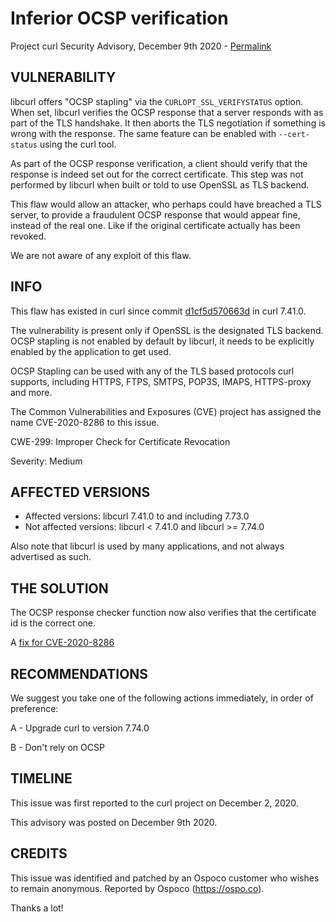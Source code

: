 Inferior OCSP verification
==========================

Project curl Security Advisory, December 9th 2020 -
[Permalink](https://curl.se/docs/CVE-2020-8286.html)

VULNERABILITY
-------------

libcurl offers "OCSP stapling" via the `CURLOPT_SSL_VERIFYSTATUS` option. When
set, libcurl verifies the OCSP response that a server responds with as part of
the TLS handshake. It then aborts the TLS negotiation if something is wrong
with the response. The same feature can be enabled with `--cert-status` using
the curl tool.

As part of the OCSP response verification, a client should verify that the
response is indeed set out for the correct certificate. This step was not
performed by libcurl when built or told to use OpenSSL as TLS backend.

This flaw would allow an attacker, who perhaps could have breached a TLS
server, to provide a fraudulent OCSP response that would appear fine, instead
of the real one. Like if the original certificate actually has been revoked.

We are not aware of any exploit of this flaw.

INFO
----

This flaw has existed in curl since commit
[d1cf5d570663d](https://github.com/curl/curl/commit/d1cf5d570663d) in curl
7.41.0.

The vulnerability is present only if OpenSSL is the designated TLS backend.
OCSP stapling is not enabled by default by libcurl, it needs to be explicitly
enabled by the application to get used.

OCSP Stapling can be used with any of the TLS based protocols curl supports,
including HTTPS, FTPS, SMTPS, POP3S, IMAPS, HTTPS-proxy and more.

The Common Vulnerabilities and Exposures (CVE) project has assigned the name
CVE-2020-8286 to this issue.

CWE-299: Improper Check for Certificate Revocation

Severity: Medium

AFFECTED VERSIONS
-----------------

- Affected versions: libcurl 7.41.0 to and including 7.73.0
- Not affected versions: libcurl < 7.41.0 and libcurl >= 7.74.0

Also note that libcurl is used by many applications, and not always
advertised as such.

THE SOLUTION
------------

The OCSP response checker function now also verifies that the certificate id
is the correct one.

A [fix for CVE-2020-8286](https://github.com/curl/curl/commit/d9d01672785b)

RECOMMENDATIONS
--------------

We suggest you take one of the following actions immediately, in order of
preference:

 A - Upgrade curl to version 7.74.0

 B - Don't rely on OCSP
 
TIMELINE
--------

This issue was first reported to the curl project on December 2, 2020.

This advisory was posted on December 9th 2020.

CREDITS
-------

This issue was identified and patched by an Ospoco customer who wishes to
remain anonymous. Reported by Ospoco (https://ospo.co).

Thanks a lot!
